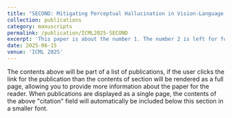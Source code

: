 ```yaml
---
title: "SECOND: Mitigating Perceptual Hallucination in Vision-Language Models via Selective and Contrastive Decoding"
collection: publications
category: manuscripts
permalink: /publication/ICML2025-SECOND
excerpt: 'This paper is about the number 1. The number 2 is left for future work.'
date: 2025-06-15
venue: 'ICML 2025'
---
```

The contents above will be part of a list of publications, if the user clicks the link for the publication than the contents of section will be rendered as a full page, allowing you to provide more information about the paper for the reader. When publications are displayed as a single page, the contents of the above "citation" field will automatically be included below this section in a smaller font.
